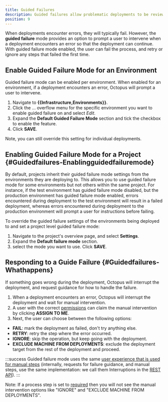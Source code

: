 ```yaml
---
title: Guided Failures
description: Guided failures allow problematic deployments to be reviewed and managed human intervention.  
position: 9
---
```


When deployments encounter errors, they will typically fail. However, the **guided failure** mode provides an option to prompt a user to intervene when a deployment encounters an error so that the deployment can continue. With guided failure mode enabled, the user can fail the process, and retry or ignore any steps that failed the first time.

## Enable Guided Failure Mode for an Environment

Guided failure mode can be enabled per environment. When enabled for an environment, if a deployment encounters an error, Octopus will prompt a user to intervene.

1. Navigate to **{{Infrastructure,Environments}}**.
1. Click the ... overflow menu for the specific environment you want to enable guided failure on and select *Edit*.
1. Expand the **Default Guided Failure Mode** section and tick the checkbox to enable the feature.
1. Click **SAVE**.

Note, you can still override this setting for individual deployments.

## Enabling Guided Failure Mode for a Project {#Guidedfailures-Enablingguidedfailuremode}

By default, projects inherit their guided failure mode settings from the environments they are deploying to. This allows you to use guided failure mode for some environments but not others within the same project. For instance, if the test environment has guided failure mode disabled, but the production environment has guided failure mode enabled, errors encountered during deployment to the test environment will result in a failed deployment, whereas errors encountered during deployment to the production environment will prompt a user for instructions before failing.

To override the guided failure settings of the environments being deployed to and set a project level guided failure mode:

1. Navigate to the project's overview page, and select **Settings**.
1. Expand the **Default failure mode** section.
1. select the mode you want to use. Click **SAVE**.

## Responding to a Guide Failure {#Guidedfailures-Whathappens}

If something goes wrong during the deployment, Octopus will interrupt the deployment, and request guidance for how to handle the failure.

1. When a deployment encounters an error, Octopus will interrupt the deployment and wait for manual intervention.
1. A user with the correct [permissions](/docs/administration/managing-users-and-teams/user-roles.md) can claim the manual intervention by clicking **ASSIGN TO ME**.
1. Next, the user can choose between the following options:
  - **FAIL**: mark the deployment as failed, don't try anything else.
  - **RETRY**: retry the step where the error occurred.
  - **IGNORE**: skip the operation, but keep going with the deployment.
  - **EXCLUDE MACHINE FROM DEPLOYMENTS**: exclude the deployment target from the rest of the deployment and proceed.

:::success
 Guided failure mode uses the same [user experience that is used for manual steps](/docs/deployment-process/steps/manual-intervention-and-approvals.md) (internally, requests for failure guidance, and manual steps, use the same implementation: we call them Interruptions in the [REST API](/docs/octopus-rest-api/index.md)).
:::

Note: If a process step is set to [required](/docs/deployment-process/conditions/index.md#required) then you will not see the manual intervention options like "IGNORE" and "EXCLUDE MACHINE FROM DEPLOYMENTS".  
